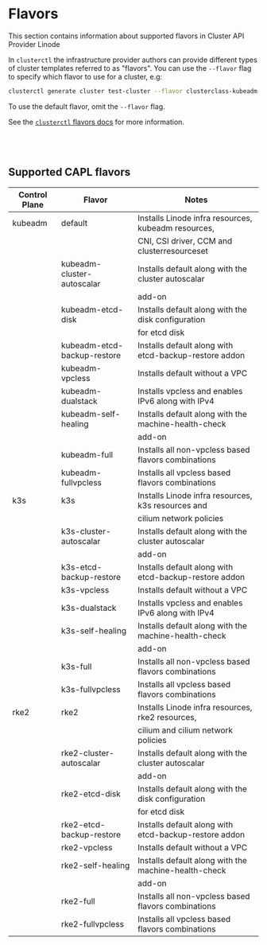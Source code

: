 # Flavors

This section contains information about supported flavors in Cluster API Provider Linode

In `clusterctl` the infrastructure provider authors can provide different types
of cluster templates referred to as "flavors". You can use the `--flavor` flag
to specify which flavor to use for a cluster, e.g:

```bash
clusterctl generate cluster test-cluster --flavor clusterclass-kubeadm
```

To use the default flavor, omit the `--flavor` flag.

See the [`clusterctl` flavors docs](https://cluster-api.sigs.k8s.io/clusterctl/commands/generate-cluster.html#flavors) for more information.
<br/><br/>
<br/><br/>

## Supported CAPL flavors

| Control Plane  | Flavor                     | Notes                                                |
|----------------|----------------------------|------------------------------------------------------|
| kubeadm        | default                    | Installs Linode infra resources, kubeadm resources,  |
|                |                            | CNI, CSI driver, CCM and clusterresourceset          |
|                | kubeadm-cluster-autoscalar | Installs default along with the cluster autoscalar   |
|                |                            | add-on                                               |
|                | kubeadm-etcd-disk          | Installs default along with the disk configuration   |
|                |                            | for etcd disk                                        |
|                | kubeadm-etcd-backup-restore| Installs default along with etcd-backup-restore addon|
|                | kubeadm-vpcless            | Installs default without a VPC                       |
|                | kubeadm-dualstack          | Installs vpcless and enables IPv6 along with IPv4    |
|                | kubeadm-self-healing       | Installs default along with the machine-health-check |
|                |                            | add-on                                               |
|                | kubeadm-full               | Installs all non-vpcless based flavors combinations  |
|                | kubeadm-fullvpcless        | Installs all vpcless based flavors combinations      |
| k3s            | k3s                        | Installs Linode infra resources, k3s resources and   |
|                |                            | cilium network policies                              |
|                | k3s-cluster-autoscalar     | Installs default along with the cluster autoscalar   |
|                |                            | add-on                                               |
|                | k3s-etcd-backup-restore    | Installs default along with etcd-backup-restore addon|
|                | k3s-vpcless                | Installs default without a VPC                       |
|                | k3s-dualstack              | Installs vpcless and enables IPv6 along with IPv4    |
|                | k3s-self-healing           | Installs default along with the machine-health-check |
|                |                            | add-on                                               |
|                | k3s-full                   | Installs all non-vpcless based flavors combinations  |
|                | k3s-fullvpcless            | Installs all vpcless based flavors combinations      |
| rke2           | rke2                       | Installs Linode infra resources, rke2 resources,     |
|                |                            | cilium and cilium network policies                   |
|                | rke2-cluster-autoscalar    | Installs default along with the cluster autoscalar   |
|                |                            | add-on                                               |
|                | rke2-etcd-disk             | Installs default along with the disk configuration   |
|                |                            | for etcd disk                                        |
|                | rke2-etcd-backup-restore   | Installs default along with etcd-backup-restore addon|
|                | rke2-vpcless               | Installs default without a VPC                       |
|                | rke2-self-healing          | Installs default along with the machine-health-check |
|                |                            | add-on                                               |
|                | rke2-full                  | Installs all non-vpcless based flavors combinations  |
|                | rke2-fullvpcless           | Installs all vpcless based flavors combinations      |
